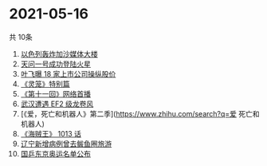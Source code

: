 # 2021-05-16
  共 10条

  <!-- BEGIN -->
  <!-- 最后更新时间:Sun May 16 2021 07:16:48 GMT+0000 (Coordinated Universal Time) -->
  1. [以色列轰炸加沙媒体大楼](https://www.zhihu.com/search?q=以色列)
1. [天问一号成功登陆火星](https://www.zhihu.com/search?q=天问一号)
1. [叶飞曝 18 家上市公司操纵股价](https://www.zhihu.com/search?q=叶飞)
1. [《灵笼》特别篇](https://www.zhihu.com/search?q=灵笼)
1. [《第十一回》网络首播](https://www.zhihu.com/search?q=第十一回)
1. [武汉遭遇 EF2 级龙卷风](https://www.zhihu.com/search?q=武汉龙卷风)
1. [《爱，死亡和机器人》第二季](https://www.zhihu.com/search?q=爱 死亡和机器人)
1. [《海贼王》 1013 话](https://www.zhihu.com/search?q=海贼王)
1. [辽宁新增病例曾去鲅鱼圈旅游](https://www.zhihu.com/search?q=辽宁新增)
1. [国乒东京奥运名单公布](https://www.zhihu.com/search?q=国乒奥运名单)
  <!-- END -->
  